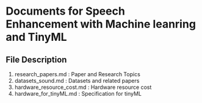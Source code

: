 # Documents for Speech Enhancement with Machine leanring and TinyML

## File Description

1. research_papers.md        : Paper and Research Topics 
2. datasets_sound.md         : Datasets and related papers
3. hardware_resource_cost.md : Hardware resource cost
4. hardware_for_tinyML.md    : Specification for tinyML